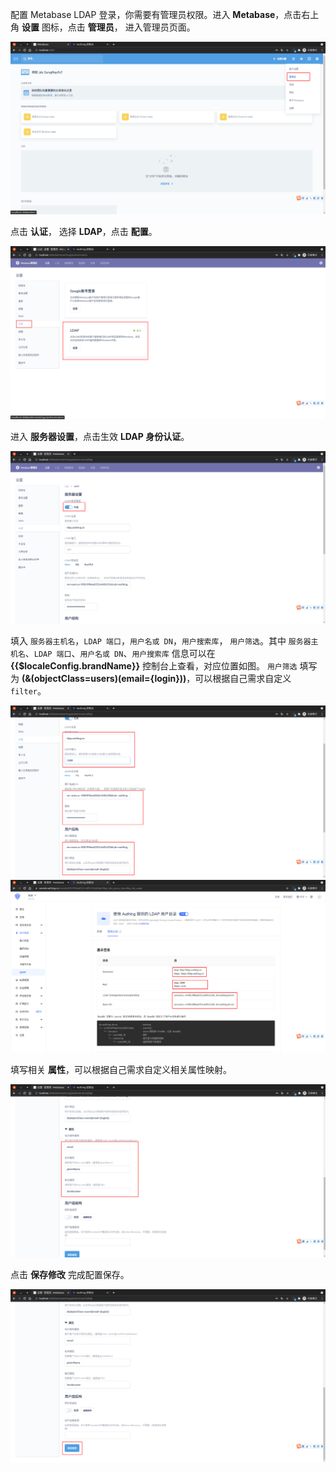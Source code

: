 <IntegrationDetailCard :title="`在 Metabase 中配置 LDAP`">

配置 Metabase LDAP 登录，你需要有管理员权限。进入 **Metabase**，点击右上角 **设置** 图标，点击 **管理员**， 进入管理员页面。

<img src="../../images/integration/ldap-metabase/1-1.png" class="md-img-padding" />

点击 **认证**， 选择 **LDAP**，点击 **配置**。

<img src="../../images/integration/ldap-metabase/1-2.png" class="md-img-padding" />

进入 **服务器设置**，点击生效 **LDAP 身份认证**。

<img src="../../images/integration/ldap-metabase/1-3.png" class="md-img-padding" />

填入 `服务器主机名`，`LDAP 端口`，`用户名或 DN`，`用户搜索库`， `用户筛选`。其中 `服务器主机名`、`LDAP 端口`、`用户名或 DN`、`用户搜索库` 信息可以在 **{{$localeConfig.brandName}}** 控制台上查看，对应位置如图。
`用户筛选` 填写为 **(&(objectClass=users)(email={login}))**，可以根据自己需求自定义 `filter`。

<img src="../../images/integration/ldap-metabase/1-4.png" class="md-img-padding" />

<img src="../../images/integration/ldap-metabase/1-5.png" class="md-img-padding" />

填写相关 **属性**，可以根据自己需求自定义相关属性映射。

<img src="../../images/integration/ldap-metabase/1-6.png" class="md-img-padding" />

点击 **保存修改** 完成配置保存。

<img src="../../images/integration/ldap-metabase/1-7.png" class="md-img-padding" />



</IntegrationDetailCard>
